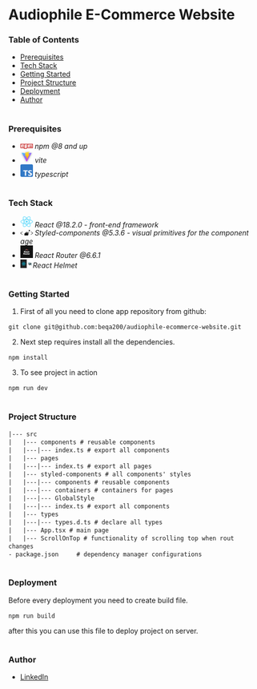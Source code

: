 # Audiophile E-Commerce Website

### Table of Contents

- [Prerequisites](#Prerequisites)
- [Tech Stack](#Tech-Stack)
- [Getting Started](#Getting-Started)
- [Project Structure](#Project-Structure)
- [Deployment](#Deployment)
- [Author](#Author)

#

### Prerequisites

- <img src="readme/npm.png" width="25" style="top: 8px" /> _npm @8 and up_
- <img src="readme/vite.jpg" width="25" style="top: 8px" /> _vite_
- <img src="readme/typescript.png" width="25" style="top: 8px" /> _typescript_

#

### Tech Stack

- <img src="readme/react.png" width="25" style="top: 8px" /> _React @18.2.0 - front-end framework_
- <img src="readme/styled-components.png" width="25" style="top: 8px" /> _Styled-components @5.3.6 - visual primitives for the component age_
- <img src="readme/router.png" width="25" style="top: 8px" /> _React Router @6.6.1_
- <img src="readme/helmet.jpg" width="25" style="top: 8px" />_React Helmet_

#

### Getting Started

1. First of all you need to clone app repository from github:

```
git clone git@github.com:beqa200/audiophile-ecommerce-website.git
```

2. Next step requires install all the dependencies.

```
npm install
```

3. To see project in action

```
npm run dev
```

#

### Project Structure

```
|--- src
|   |--- components # reusable components
|   |---|--- index.ts # export all components
|   |--- pages
|   |---|--- index.ts # export all pages
|   |--- styled-components # all components' styles
|   |---|--- components # reusable components
|   |---|--- containers # containers for pages
|   |---|--- GlobalStyle
|   |---|--- index.ts # export all components
|   |--- types
|   |---|--- types.d.ts # declare all types
|   |--- App.tsx # main page
|   |--- ScrollOnTop # functionality of scrolling top when rout changes
- package.json     # dependency manager configurations

```

#

### Deployment

Before every deployment you need to create build file.

```
npm run build
```

after this you can use this file to deploy project on server.

#

### Author

- [LinkedIn](https://www.linkedin.com/in/beqa-maisuradze-76a730234/)
